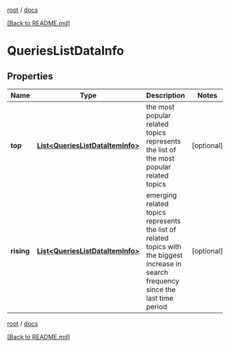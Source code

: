 [root](./../ "root") / [docs](./ "docs")

[[Back to README.md]](./../README.md "[Back to README.md]")

# QueriesListDataInfo

## Properties

| Name | Type | Description | Notes |
|------------ | ------------- | ------------- | -------------|
|**top** | [**List&lt;QueriesListDataItemInfo&gt;**](QueriesListDataItemInfo.md) | the most popular related topics represents the list of the most popular related topics |  [optional] |
|**rising** | [**List&lt;QueriesListDataItemInfo&gt;**](QueriesListDataItemInfo.md) | emerging related topics represents the list of related topics with the biggest increase in search frequency since the last time period |  [optional] |

[root](./../ "root") / [docs](./ "docs")

[[Back to README.md]](./../README.md "[Back to README.md]")